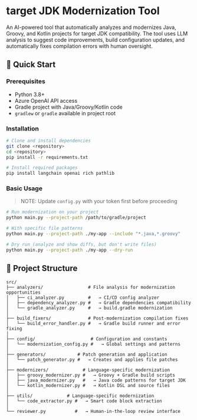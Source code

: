# target JDK Modernization Tool

An AI-powered tool that automatically analyzes and modernizes Java, Groovy, and Kotlin projects for target JDK compatibility. The tool uses LLM analysis to suggest code improvements, build configuration updates, and automatically fixes compilation errors with human oversight.

## 🚀 Quick Start

### Prerequisites
- Python 3.8+
- Azure OpenAI API access
- Gradle project with Java/Groovy/Kotlin code
- `gradlew` or `gradle` available in project root

### Installation
```bash
# Clone and install dependencies
git clone <repository>
cd <repository>
pip install -r requirements.txt

# Install required packages
pip install langchain openai rich pathlib
```

### Basic Usage
> NOTE: Update `config.py` with your token first before proceeding

```bash
# Run modernization on your project
python main.py --project-path /path/to/gradle/project

# With specific file patterns
python main.py --project-path ./my-app --include "*.java,*.groovy"

# Dry run (analyze and show diffs, but don't write files)
python main.py --project-path ./my-app --dry-run
```

## 📁 Project Structure

```
src/
├── analyzers/                 # File analysis for modernization opportunities
│   ├── ci_analyzer.py         #   → CI/CD config analyzer
│   ├── dependency_analyzer.py #   → Gradle dependencies compatibility
│   └── gradle_analyzer.py     #   → build.gradle modernization
│
├── build_fixers/              # Post-modernization compilation fixes
│   └── build_error_handler.py #   → Gradle build runner and error fixing
│
├── config/                     # Configuration and constants
│   └── modernization_config.py #   → Global settings and patterns
│
├── generators/            # Patch generation and application
│   └── patch_generator.py #   → Creates and applies file patches
│
├── modernizers/             # Language-specific modernization
│   ├── groovy_modernizer.py #   → Groovy + Gradle build scripts
│   ├── java_modernizer.py   #   → Java code patterns for target JDK
│   └── kotlin_modernizer.py #   → Kotlin DSL and source files
│
├── utils/             # Language-specific modernization
│   └── code_extractor.py #   → Smart code block extraction
│
└── reviewer.py           #   → Human-in-the-loop review interface
```
